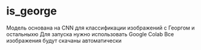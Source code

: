 # is_george
Модель основана на CNN для классификации изображений с Георгом и остальныхю
Для запуска нужно использовать Google Colab
Все изображения будут скачаны автоматически
